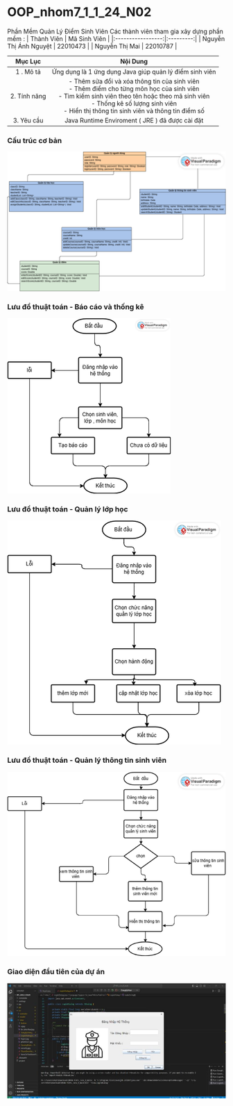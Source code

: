 # OOP_nhom7_1_1_24_N02

Phần Mềm Quản Lý Điểm Sinh Viên
Các thành viên tham gia xây dựng phần mềm :
| Thành Viên      | Mã Sinh Viên    | 
|:-----------------:|:---------:|
| Nguyễn Thị Ánh Nguyệt  | 22010473  | 
| Nguyễn Thị Mai   | 22010787  |

| Mục Lục               | Nội Dung                                                         | 
|:-----------------:    |:---------:                                                       |
| 1 . Mô tả             | Ứng dụng là 1 ứng dụng Java giúp quản lý điểm sinh viên          | 
| 2. Tính năng          |- Thêm sửa đổi và xóa thông tin của sinh viên <br>  - Thêm điểm cho từng môn học của sinh viên <br>   - Tìm kiếm sinh viên theo tên hoặc theo mã sinh viên <br>- Thống kê số lượng sinh viên <br>- Hiển thị thông tin sinh viên và thông tin điểm số |
| 3. Yêu cầu            | Java Runtime Enviroment ( JRE ) đã được cài đặt                  |

### Cấu trúc cơ bản
![Cấu trúc cơ bản](https://github.com/anhnguyetkiki/OOP_nhom7_1_1_24_N02/blob/1051aeb7441094221e6945cf4a58c1955557785c/Telephone%20(Use%20of%20Association)%20Class%20Diagram%20Example.png)

### Lưu đồ thuật toán - Báo cáo và thống kê
![Lưu đồ thuật toán - Báo cáo và thống kê](https://github.com/anhnguyetkiki/OOP_nhom7_1_1_24_N02/blob/1051aeb7441094221e6945cf4a58c1955557785c/Untitled%20(1).png)

### Lưu đồ thuật toán - Quản lý lớp học
![Lưu đồ thuật toán - Quản lý lớp học](https://github.com/anhnguyetkiki/OOP_nhom7_1_1_24_N02/blob/1051aeb7441094221e6945cf4a58c1955557785c/Untitled%20(2).png)

### Lưu đồ thuật toán - Quản lý thông tin sinh viên
![Lưu đồ thuật toán - Quản lý thông tin sinh viên](https://github.com/anhnguyetkiki/OOP_nhom7_1_1_24_N02/blob/1051aeb7441094221e6945cf4a58c1955557785c/Untitled.png)

### Giao diện đầu tiên của dự án 
![Giao diện đầu tiên của dự án](https://github.com/anhnguyetkiki/OOP_nhom7_1_1_24_N02/blob/f0ceec63d1738a5481e48060855b8dd9f2c25856/Giao%20%C4%91i%E1%BB%87n%20%C4%91%E1%BA%A7u%20ti%C3%AAn%20c%E1%BB%A7a%20d%E1%BB%B1%20%C3%A1n.jpg)

